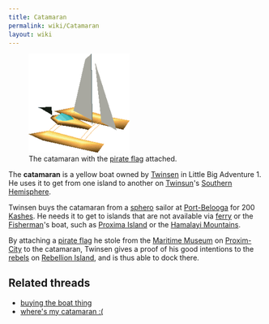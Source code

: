 ```yaml
---
title: Catamaran
permalink: wiki/Catamaran
layout: wiki
---
```


<figure>
<img src="assets/lba1/_transport_vehicles/catamara.gif"
title="The catamaran with the pirate flag attached." width="199" />
<figcaption>The catamaran with the <a href="pirate_flag"
title="wikilink">pirate flag</a> attached.</figcaption>
</figure>

The **catamaran** is a yellow boat owned by
[Twinsen](Twinsen "wikilink") in Little Big Adventure 1. He uses it to
get from one island to another on [Twinsun](Twinsun "wikilink")'s
[Southern Hemisphere](Southern_Hemisphere "wikilink").

Twinsen buys the catamaran from a [sphero](sphero "wikilink") sailor at
[Port-Belooga](Port-Belooga "wikilink") for 200
[Kashes](Kash "wikilink"). He needs it to get to islands that are not
available via [ferry](ferry "wikilink") or the
[Fisherman](Fisherman "wikilink")'s boat, such as [Proxima
Island](Proxima_Island "wikilink") or the [Hamalayi
Mountains](Hamalayi_Mountains "wikilink").

By attaching a [pirate flag](pirate_flag "wikilink") he stole from the
[Maritime Museum](Maritime_Museum "wikilink") on
[Proxim-City](Proxim-City "wikilink") to the catamaran, Twinsen gives a
proof of his good intentions to the [rebels](rebel "wikilink") on
[Rebellion Island](Rebellion_Island "wikilink"), and is thus able to
dock there.

## Related threads

- [buying the boat
  thing](https://forum.magicball.net/showthread.php?t=12620)
- [where's my catamaran
  :(](https://forum.magicball.net/showthread.php?t=12743)
